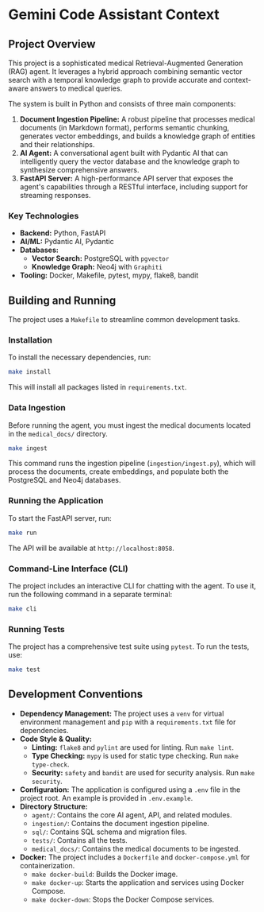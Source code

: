 # Gemini Code Assistant Context

## Project Overview

This project is a sophisticated medical Retrieval-Augmented Generation (RAG) agent. It leverages a hybrid approach combining semantic vector search with a temporal knowledge graph to provide accurate and context-aware answers to medical queries.

The system is built in Python and consists of three main components:

1.  **Document Ingestion Pipeline:** A robust pipeline that processes medical documents (in Markdown format), performs semantic chunking, generates vector embeddings, and builds a knowledge graph of entities and their relationships.
2.  **AI Agent:** A conversational agent built with Pydantic AI that can intelligently query the vector database and the knowledge graph to synthesize comprehensive answers.
3.  **FastAPI Server:** A high-performance API server that exposes the agent's capabilities through a RESTful interface, including support for streaming responses.

### Key Technologies

*   **Backend:** Python, FastAPI
*   **AI/ML:** Pydantic AI, Pydantic
*   **Databases:**
    *   **Vector Search:** PostgreSQL with `pgvector`
    *   **Knowledge Graph:** Neo4j with `Graphiti`
*   **Tooling:** Docker, Makefile, pytest, mypy, flake8, bandit

## Building and Running

The project uses a `Makefile` to streamline common development tasks.

### Installation

To install the necessary dependencies, run:

```bash
make install
```

This will install all packages listed in `requirements.txt`.

### Data Ingestion

Before running the agent, you must ingest the medical documents located in the `medical_docs/` directory.

```bash
make ingest
```

This command runs the ingestion pipeline (`ingestion/ingest.py`), which will process the documents, create embeddings, and populate both the PostgreSQL and Neo4j databases.

### Running the Application

To start the FastAPI server, run:

```bash
make run
```

The API will be available at `http://localhost:8058`.

### Command-Line Interface (CLI)

The project includes an interactive CLI for chatting with the agent. To use it, run the following command in a separate terminal:

```bash
make cli
```

### Running Tests

The project has a comprehensive test suite using `pytest`. To run the tests, use:

```bash
make test
```

## Development Conventions

*   **Dependency Management:** The project uses a `venv` for virtual environment management and `pip` with a `requirements.txt` file for dependencies.
*   **Code Style & Quality:**
    *   **Linting:** `flake8` and `pylint` are used for linting. Run `make lint`.
    *   **Type Checking:** `mypy` is used for static type checking. Run `make type-check`.
    *   **Security:** `safety` and `bandit` are used for security analysis. Run `make security`.
*   **Configuration:** The application is configured using a `.env` file in the project root. An example is provided in `.env.example`.
*   **Directory Structure:**
    *   `agent/`: Contains the core AI agent, API, and related modules.
    *   `ingestion/`: Contains the document ingestion pipeline.
    *   `sql/`: Contains SQL schema and migration files.
    *   `tests/`: Contains all the tests.
    *   `medical_docs/`: Contains the medical documents to be ingested.
*   **Docker:** The project includes a `Dockerfile` and `docker-compose.yml` for containerization.
    *   `make docker-build`: Builds the Docker image.
    *   `make docker-up`: Starts the application and services using Docker Compose.
    *   `make docker-down`: Stops the Docker Compose services.
